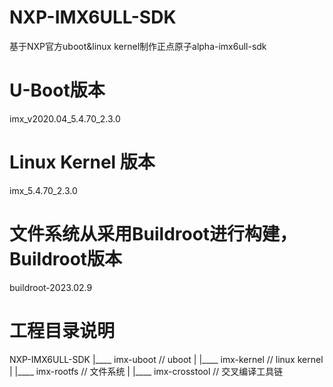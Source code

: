 # NXP-IMX6ULL-SDK
基于NXP官方uboot&linux kernel制作正点原子alpha-imx6ull-sdk

# U-Boot版本
imx_v2020.04_5.4.70_2.3.0

# Linux Kernel 版本
imx_5.4.70_2.3.0

# 文件系统从采用Buildroot进行构建，Buildroot版本
buildroot-2023.02.9

# 工程目录说明
NXP-IMX6ULL-SDK
      |____ imx-uboot     // uboot
      |
      |____ imx-kernel    // linux kernel
      |
      |____ imx-rootfs    // 文件系统
      |
      |____ imx-crosstool // 交叉编译工具链
